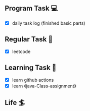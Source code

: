 

## Program Task  💻
- [x] daily task log (finished basic parts)

## Regular Task  🤡
- [x] leetcode

## Learning Task 🎯
- [x] learn github actions
- [x] learn 《java-Class-assignment》

## Life 🏄